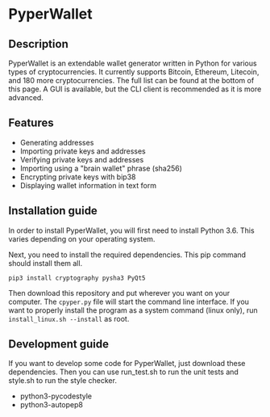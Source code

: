 # PyperWallet

## Description
PyperWallet is an extendable wallet generator written in Python for various types of cryptocurrencies. It currently supports Bitcoin, Ethereum, Litecoin, and 180 more cryptocurrencies. The full list can be found at the bottom of this page. A GUI is available, but the CLI client is recommended as it is more advanced.

## Features
* Generating addresses
* Importing private keys and addresses
* Verifying private keys and addresses
* Importing using a "brain wallet" phrase (sha256)
* Encrypting private keys with bip38
* Displaying wallet information in text form

## Installation guide
In order to install PyperWallet, you will first need to install Python 3.6. This varies depending on your operating system.

Next, you need to install the required dependencies. This pip command should install them all.
```
pip3 install cryptography pysha3 PyQt5
```
Then download this repository and put wherever you want on your computer. The `cpyper.py` file will start the command line interface. If you want to properly install the program as a system command (linux only), run `install_linux.sh --install` as root.

## Development guide
If you want to develop some code for PyperWallet, just download these dependencies. Then you can use run_test.sh to run the unit tests and style.sh to run the style checker.
* python3-pycodestyle
* python3-autopep8
